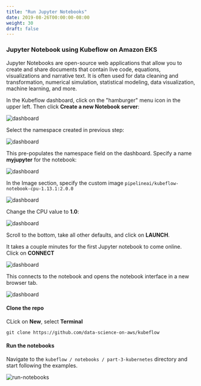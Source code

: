 ```yaml
---
title: "Run Jupyter Notebooks"
date: 2019-08-26T00:00:00-08:00
weight: 30
draft: false
---
```


### Jupyter Notebook using Kubeflow on Amazon EKS

Jupyter Notebooks are open-source web applications that allow you to create and share documents that contain live code, equations, visualizations and narrative text. It is often used for data cleaning and transformation, numerical simulation, statistical modeling, data visualization, machine learning, and more.

In the Kubeflow dashboard, click on the "hamburger" menu icon in the upper left.  Then click **Create a new Notebook server**:

![dashboard](/images/kubeflow/dashboard-new-notebook-server.png)

Select the namespace created in previous step:

![dashboard](/images/kubeflow/jupyter-select-namespace.png)

This pre-populates the namespace field on the dashboard. Specify a name **myjupyter** for the notebook:

![dashboard](/images/kubeflow/jupyter-enter-notebook-server-name.png)

In the Image section, specify the custom image `pipelineai/kubeflow-notebook-cpu-1.13.1:2.0.0`

![dashboard](/images/kubeflow/jupyter-select-image.png)

Change the CPU value to **1.0**:

![dashboard](/images/kubeflow/jupyter-select-cpu.png)

Scroll to the bottom, take all other defaults, and click on **LAUNCH**.

It takes a couple minutes for the first Jupyter notebook to come online. Click on **CONNECT**

![dashboard](/images/kubeflow/jupyter-notebook-servers.png)

This connects to the notebook and opens the notebook interface in a new browser tab.

![dashboard](/images/kubeflow/jupyter-new-notebook.png)

#### Clone the repo
CLick on **New**, select **Terminal**

```
git clone https://github.com/data-science-on-aws/kubeflow

```

#### Run the notebooks

Navigate to the `kubeflow / notebooks / part-3-kubernetes` directory and start following the examples.

![run-notebooks](/images/kubeflow/run-notebooks.png)

